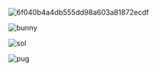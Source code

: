
![6f040b4a4db555dd98a603a81872ecdf](https://github.com/marialemessilva/marialemessilva/assets/175053134/d6c92e9b-5b05-4665-88c3-cf2248429ef7)








![bunny](https://github.com/marialemessilva/marialemessilva/assets/175053134/2cda69e8-b566-470f-b970-cdf46a3d9576)






![sol](https://github.com/marialemessilva/marialemessilva/assets/175053134/74eb644c-8a40-4e7c-9334-422345084ec1)



![pug](https://github.com/marialemessilva/marialemessilva/assets/175053134/7c2554b8-4f42-4835-a5fc-4f2e766f33b5)



